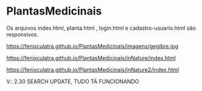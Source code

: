 # PlantasMedicinais

Os arquivos index.html, planta.html
, login.html e cadastro-usuario.html são responsivos.

https://fenixculatra.github.io/PlantasMedicinais/imagens/gegibre.jpg 

https://fenixculatra.github.io/PlantasMedicinais/inNature/index.html

https://fenixculatra.github.io/PlantasMedicinais/inNature2/index.html

V.: 2.30 SEARCH UPDATE, TUDO TÁ FUNCIONANDO